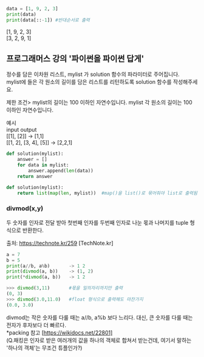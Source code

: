 ``` py
data = [1, 9, 2, 3]
print(data)
print(data[::-1]) #반대순서로 출력
```
[1, 9, 2, 3]   
[3, 2, 9, 1]

## 프로그래머스 강의 '파이썬을 파이썬 답게'
정수를 담은 이차원 리스트, mylist 가 solution 함수의 파라미터로 주어집니다.   
mylist에 들은 각 원소의 길이를 담은 리스트를 리턴하도록 solution 함수를 작성해주세요.

제한 조건> mylist의 길이는 100 이하인 자연수입니다. mylist 각 원소의 길이는 100 이하인 자연수입니다.

예시   
input	                   output   
[[1], [2]]	          -> [1,1]   
[[1, 2], [3, 4], [5]]	-> [2,2,1]   

``` py
def solution(mylist):
    answer = []
    for data in mylist:
        answer.append(len(data))
    return answer

def solution(mylist):
    return list(map(len, mylist))  #map()을 list()로 묶어줘야 list로 출력됨.
```

### divmod(x,y)
두 숫자를 인자로 전달 받아 첫번째 인자를 두번째 인자로 나눈 몫과 나머지를 tuple 형식으로 반환한다.   

출처: https://technote.kr/259 [TechNote.kr]
``` py
a = 7
b = 5
print(a//b, a%b)       -> 1 2
print(divmod(a, b))    -> (1, 2)
print(*divmod(a, b))   -> 1 2

>>> divmod(3,11)       #몫을 일의자리까지만 출력
(0, 3)
>>> divmod(3.0,11.0)   #float 형식으로 출력해도 마찬가지
(0.0, 3.0)
```
divmod는 작은 숫자를 다룰 때는 a//b, a%b 보다 느리다. 대신, 큰 숫자를 다룰 때는 전자가 후자보다 더 빠르다.   
*packing 참고 [https://wikidocs.net/22801]   
(Q.패킹은 인자로 받은 여러개의 값을 하나의 객체로 합쳐서 받는건데, 여기서 말하는 '하나의 객체'는 무조건 튜플인가?)
